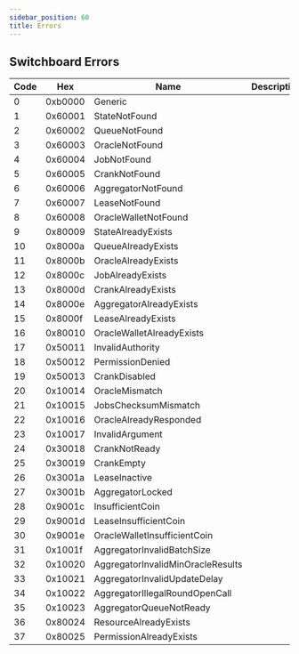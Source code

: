 ```yaml
---
sidebar_position: 60
title: Errors
---
```


## Switchboard Errors

| Code | Hex     | Name                              | Description |
| ---- | ------- | --------------------------------- | ----------- |
| 0    | 0xb0000 | Generic                           |             |
| 1    | 0x60001 | StateNotFound                     |             |
| 2    | 0x60002 | QueueNotFound                     |             |
| 3    | 0x60003 | OracleNotFound                    |             |
| 4    | 0x60004 | JobNotFound                       |             |
| 5    | 0x60005 | CrankNotFound                     |             |
| 6    | 0x60006 | AggregatorNotFound                |             |
| 7    | 0x60007 | LeaseNotFound                     |             |
| 8    | 0x60008 | OracleWalletNotFound              |             |
| 9    | 0x80009 | StateAlreadyExists                |             |
| 10   | 0x8000a | QueueAlreadyExists                |             |
| 11   | 0x8000b | OracleAlreadyExists               |             |
| 12   | 0x8000c | JobAlreadyExists                  |             |
| 13   | 0x8000d | CrankAlreadyExists                |             |
| 14   | 0x8000e | AggregatorAlreadyExists           |             |
| 15   | 0x8000f | LeaseAlreadyExists                |             |
| 16   | 0x80010 | OracleWalletAlreadyExists         |             |
| 17   | 0x50011 | InvalidAuthority                  |             |
| 18   | 0x50012 | PermissionDenied                  |             |
| 19   | 0x50013 | CrankDisabled                     |             |
| 20   | 0x10014 | OracleMismatch                    |             |
| 21   | 0x10015 | JobsChecksumMismatch              |             |
| 22   | 0x10016 | OracleAlreadyResponded            |             |
| 23   | 0x10017 | InvalidArgument                   |             |
| 24   | 0x30018 | CrankNotReady                     |             |
| 25   | 0x30019 | CrankEmpty                        |             |
| 26   | 0x3001a | LeaseInactive                     |             |
| 27   | 0x3001b | AggregatorLocked                  |             |
| 28   | 0x9001c | InsufficientCoin                  |             |
| 29   | 0x9001d | LeaseInsufficientCoin             |             |
| 30   | 0x9001e | OracleWalletInsufficientCoin      |             |
| 31   | 0x1001f | AggregatorInvalidBatchSize        |             |
| 32   | 0x10020 | AggregatorInvalidMinOracleResults |             |
| 33   | 0x10021 | AggregatorInvalidUpdateDelay      |             |
| 34   | 0x10022 | AggregatorIllegalRoundOpenCall    |             |
| 35   | 0x10023 | AggregatorQueueNotReady           |             |
| 36   | 0x80024 | ResourceAlreadyExists             |             |
| 37   | 0x80025 | PermissionAlreadyExists           |             |
